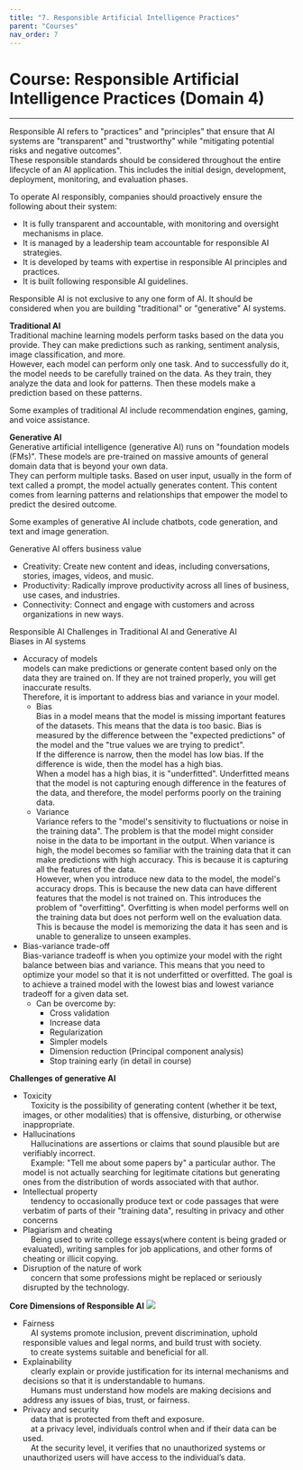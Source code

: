 ```yaml
---
title: "7. Responsible Artificial Intelligence Practices"
parent: "Courses"
nav_order: 7
---
```


# Course: Responsible Artificial Intelligence Practices (Domain 4)

---

Responsible AI refers to "practices" and "principles" that ensure that AI systems are "transparent" and "trustworthy" while "mitigating potential risks and negative outcomes".  
These responsible standards should be considered throughout the entire lifecycle of an AI application. This includes the initial design, development, deployment, monitoring, and evaluation phases.  

To operate AI responsibly, companies should proactively ensure the following about their system:  
  - It is fully transparent and accountable, with monitoring and oversight mechanisms in place.
  - It is managed by a leadership team accountable for responsible AI strategies.
  - It is developed by teams with expertise in responsible AI principles and practices.
  - It is built following responsible AI guidelines.

Responsible AI is not exclusive to any one form of AI. It should be considered when you are building "traditional" or "generative" AI systems.

**Traditional AI**  
  Traditional machine learning models perform tasks based on the data you provide. They can make predictions such as ranking, sentiment analysis, image classification, and more.  
  However, each model can perform only one task. And to successfully do it, the model needs to be carefully trained on the data. As they train, they analyze the data and look for patterns. Then these models make a prediction based on these patterns.  

  Some examples of traditional AI include recommendation engines, gaming, and voice assistance.  

**Generative AI**  
  Generative artificial intelligence (generative AI) runs on "foundation models (FMs)". These models are pre-trained on massive amounts of general domain data that is beyond your own data.  
  They can perform multiple tasks. Based on user input, usually in the form of text called a prompt, the model actually generates content. This content comes from learning patterns and relationships that empower the model to predict the desired outcome.  

  Some examples of generative AI include chatbots, code generation, and text and image generation.  

Generative AI offers business value
  - Creativity: Create new content and ideas, including conversations, stories, images, videos, and music.
  - Productivity: Radically improve productivity across all lines of business, use cases, and industries.
  - Connectivity: Connect and engage with customers and across organizations in new ways.


Responsible AI Challenges in Traditional AI and Generative AI  
Biases in AI systems  
- Accuracy of models  
    models can make predictions or generate content based only on the data they are trained on. If they are not trained properly, you will get inaccurate results.  
    Therefore, it is important to address bias and variance in your model.  
    - Bias  
      Bias in a model means that the model is missing important features of the datasets. This means that the data is too basic. Bias is measured by the difference between the "expected predictions" of the model and the "true values we are trying to predict".  
      If the difference is narrow, then the model has low bias. If the difference is wide, then the model has a high bias.  
      When a model has a high bias, it is "underfitted". Underfitted means that the model is not capturing enough difference in the features of the data, and therefore, the model performs poorly on the training data.  
    - Variance  
      Variance refers to the "model's sensitivity to fluctuations or noise in the training data". The problem is that the model might consider noise in the data to be important in the output. When variance is high, the model becomes so familiar with the training data that it can make predictions with high accuracy. This is because it is capturing all the features of the data.  
      However, when you introduce new data to the model, the model's accuracy drops. This is because the new data can have different features that the model is not trained on. This introduces the problem of "overfitting". Overfitting is when model performs well on the training data but does not perform well on the evaluation data. This is because the model is memorizing the data it has seen and is unable to generalize to unseen examples.  
- Bias-variance trade-off  
    Bias-variance tradeoff is when you optimize your model with the right balance between bias and variance. This means that you need to optimize your model so that it is not underfitted or overfitted. The goal is to achieve a trained model with the lowest bias and lowest variance tradeoff for a given data set.  
    - Can be overcome by:  
      - Cross validation
      - Increase data
      - Regularization
      - Simpler models
      - Dimension reduction (Principal component analysis)
      - Stop training early
      (in detail in course)  

**Challenges of generative AI**
- Toxicity  
 Toxicity is the possibility of generating content (whether it be text, images, or other modalities) that is offensive, disturbing, or otherwise inappropriate.  
- Hallucinations  
 Hallucinations are assertions or claims that sound plausible but are verifiably incorrect.  
 Example: "Tell me about some papers by" a particular author. The model is not actually searching for legitimate citations but generating ones from the distribution of words associated with that author.  
- Intellectual property  
 tendency to occasionally produce text or code passages that were verbatim of parts of their "training data", resulting in privacy and other concerns  
- Plagiarism and cheating  
 Being used to write college essays(where content is being graded or evaluated), writing samples for job applications, and other forms of cheating or illicit copying.  
- Disruption of the nature of work  
 concern that some professions might be replaced or seriously disrupted by the technology.  

**Core Dimensions of Responsible AI**
<image src="/assets/images/Responsible AI core dimensions.png"/>
- Fairness  
 AI systems promote inclusion, prevent discrimination, uphold responsible values and legal norms, and build trust with society.  
 to create systems suitable and beneficial for all.  
- Explainability  
 clearly explain or provide justification for its internal mechanisms and decisions so that it is understandable to humans.  
 Humans must understand how models are making decisions and address any issues of bias, trust, or fairness.
- Privacy and security  
 data that is protected from theft and exposure.  
 at a privacy level, individuals control when and if their data can be used.  
 At the security level, it verifies that no unauthorized systems or unauthorized users will have access to the individual’s data.  

